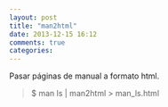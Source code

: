 ```yaml
---
layout: post
title: "man2html"
date: 2013-12-15 16:12
comments: true
categories: 
---
```

Pasar páginas de manual a formato html.

>$ man ls | man2html > man_ls.html


